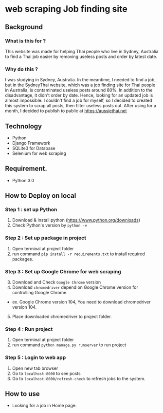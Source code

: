 # web scraping Job finding site

## Background

### What is this for ?
This website was made for helping Thai people who live in Sydney, Australia to find a Thai job easier by removing useless posts and order by latest date.

### Why do this ?
I was studying in Sydney, Australia. In the meantime, I needed to find a job, but in the SydneyThai website, which was a job finding site for Thai people in Australia, is contaminated useless posts around 80%. In addition to the disadvantage, it didn't order by date. Hence, looking for an updated job is almost impossible. I couldn't find a job for myself, so I decided to created this system to scrap all posts, then filter useless posts out. After using for a month, I decided to publish to public at https://aussiethai.net

## Technology
- Python
- Django Framework
- SQLite3 for Database
- Selenium for web scraping

## Requirement.
- Python 3.0

## How to Deploy on local

### Step 1 : set up Python
1. Download & Install python (https://www.python.org/downloads)
2. Check Python's version by `python -v`

### Step 2 : Set up package in project
1. Open terminal at project folder
2. run command `pip install -r requirements.txt` to install required packages.

### Step 3 : Set up Google Chrome for web scraping
3. Download and Check `Google Chrome` version
4. Download `chromedriver` depend on Google Chrome version for controlling Google Chrome. 
- ex. Google Chrome version 104, You need to download chromedriver version 104.
5. Place downloaded chromedriver to project folder.

### Step 4 : Run project
1. Open terminal at project folder
2. run command `python manage.py runserver` to run project


### Step 5 : Login to web app
1. Open new tab browser
2. Go to `localhost:8000` to see posts
3. Go to `localhost:8000/refresh-check` to refresh jobs to the system.
   
## How to use
- Looking for a job in Home page.

